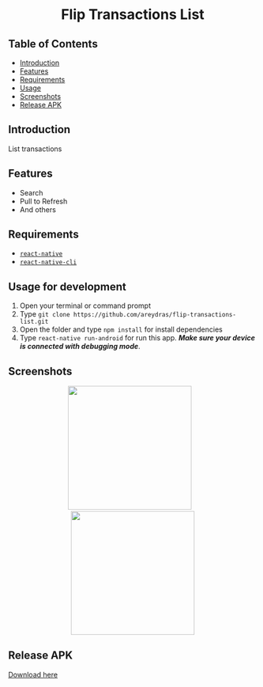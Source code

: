 <h1 align='center'>Flip Transactions List</h1>

## Table of Contents

- [Introduction](#introduction)
- [Features](#features)
- [Requirements](#requirements)
- [Usage](#usage-for-development)
- [Screenshots](#screenshots)
- [Release APK](#release-apk)

## Introduction
List transactions

## Features
* Search
* Pull to Refresh
* And others

## Requirements
* [`react-native`](https://facebook.github.io/react-native/docs/getting-started)
* [`react-native-cli`](https://facebook.github.io/react-native/docs/getting-started)

## Usage for development
1. Open your terminal or command prompt
2. Type `git clone https://github.com/areydras/flip-transactions-list.git`
3. Open the folder and type `npm install` for install dependencies
4. Type `react-native run-android` for run this app. ***Make sure your device is connected with debugging mode***.


## Screenshots
  <p align="center">
    <span>
      <img src="https://s5.gifyu.com/images/ezgif.com-video-to-gif78a784b17e661275.gif" width="250px" />
      &nbsp;&nbsp;
      <img src="https://s5.gifyu.com/images/ezgif.com-video-to-gif-18352020543455473.gif" width="250px" />
    </span>
  </p>
  
## Release APK
<a href="https://drive.google.com/open?id=1n3rw5vUFHdixCKDMU6vOfyC9vMX6HraB">
  Download here
</a>
